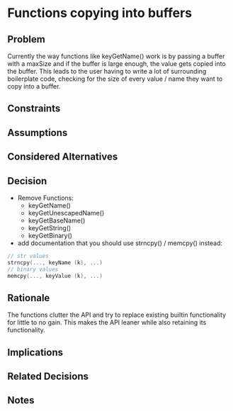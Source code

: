 # Functions copying into buffers

## Problem
Currently the way functions like keyGetName() work is by passing a buffer with 
a maxSize and if the buffer is large enough, the value gets copied into the 
buffer. This leads to the user having to write a lot of surrounding boilerplate 
code, checking for the size of every value / name they want to copy into a buffer.

## Constraints

## Assumptions

## Considered Alternatives

## Decision

- Remove Functions:
  - keyGetName()
  - keyGetUnescapedName()
  - keyGetBaseName()
  - keyGetString()
  - keyGetBinary()
- add documentation that you should use strncpy() / memcpy() instead:
```c
// str values
strncpy(..., keyName (k), ...)
// binary values
memcpy(..., keyValue (k), ...)
```

## Rationale
The functions clutter the API and try to replace existing builtin functionality 
for little to no gain. This makes the API leaner while also retaining its 
functionality.

## Implications

## Related Decisions

## Notes
